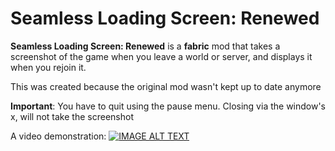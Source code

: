 # Seamless Loading Screen: Renewed

**Seamless Loading Screen: Renewed** is a **fabric** mod that takes a screenshot of the game when you leave a world or server, and displays it when you rejoin it.

This was created because the original mod wasn't kept up to date anymore

**Important**: You have to quit using the pause menu. Closing via the window's x, will not take the screenshot 

A video demonstration:
[![IMAGE ALT TEXT](https://i.imgur.com/NbG9zBP.png)](http://www.youtube.com/watch?v=PB9NinPPTwA "Seamless Loading Screen - Demonstration")
